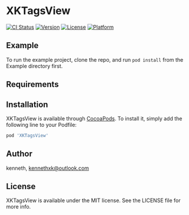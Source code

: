 # XKTagsView

[![CI Status](https://img.shields.io/travis/kenneth/XKTagsView.svg?style=flat)](https://travis-ci.org/kenneth/XKTagsView)
[![Version](https://img.shields.io/cocoapods/v/XKTagsView.svg?style=flat)](https://cocoapods.org/pods/XKTagsView)
[![License](https://img.shields.io/cocoapods/l/XKTagsView.svg?style=flat)](https://cocoapods.org/pods/XKTagsView)
[![Platform](https://img.shields.io/cocoapods/p/XKTagsView.svg?style=flat)](https://cocoapods.org/pods/XKTagsView)

## Example

To run the example project, clone the repo, and run `pod install` from the Example directory first.

## Requirements

## Installation

XKTagsView is available through [CocoaPods](https://cocoapods.org). To install
it, simply add the following line to your Podfile:

```ruby
pod 'XKTagsView'
```

## Author

kenneth, kennethxk@outlook.com

## License

XKTagsView is available under the MIT license. See the LICENSE file for more info.
